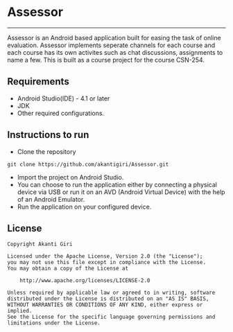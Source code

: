 # Assessor
---
Assessor is an Android based application built for easing the task of online
evaluation. Assessor implements seperate channels for each course and each course has its own activites such as chat discussions, assignments to name a few. This is built as a course project for the course CSN-254.
## Requirements
* Android Studio(IDE) - 4.1 or later
* JDK
* Other required configurations.
## Instructions to run
* Clone the repository
```
git clone https://github.com/akantigiri/Assessor.git
```
* Import the project on Android Studio.
* You can choose to run the application either by connecting a physical device via USB or run it on an AVD (Android Virtual Device) with the help of an Android Emulator.
* Run the application on your configured device.
## License
```
Copyright Akanti Giri

Licensed under the Apache License, Version 2.0 (the "License");
you may not use this file except in compliance with the License.
You may obtain a copy of the License at

    http://www.apache.org/licenses/LICENSE-2.0

Unless required by applicable law or agreed to in writing, software
distributed under the License is distributed on an "AS IS" BASIS,
WITHOUT WARRANTIES OR CONDITIONS OF ANY KIND, either express or implied.
See the License for the specific language governing permissions and
limitations under the License.
```
